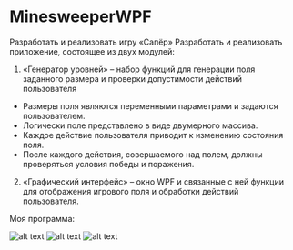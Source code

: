 # MinesweeperWPF
Разработать и реализовать игру «Сапёр»
Разработать и реализовать приложение, состоящее из двух модулей:
1.	«Генератор уровней» – набор функций для генерации поля заданного размера и проверки допустимости действий пользователя
-	Размеры поля являются переменными параметрами и задаются пользователем.
-	Логически поле представлено в виде двумерного массива.    
-	Каждое действие пользователя приводит к изменению состояния поля.
-	После каждого действия, совершаемого над полем, должны проверяться условия победы и поражения.
2.	«Графический интерфейс» – окно WPF и связанные с ней функции для отображения игрового поля и обработки действий пользователя. 

Моя программа:

![alt text](https://github.com/ssplant/MinesweeperWPF/blob/master/2.png "Процесс игры")
![alt text](https://github.com/ssplant/MinesweeperWPF/blob/master/3.png "Победа")
![alt text](https://github.com/ssplant/MinesweeperWPF/blob/master/1.png "Поражение")




